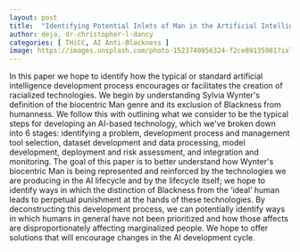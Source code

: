 ```yaml
---
layout: post
title:  "Identifying Potential Inlets of Man in the Artificial Intelligence Development Process: Man and Antiblackness in AI Development"
author: deja, dr-christopher-l-dancy
categories: [ THiCC, AI Anti-Blackness ]
image: https://images.unsplash.com/photo-1523740856324-f2ce89135981?ixlib=rb-1.2.1&auto=format&fit=crop&w=798&q=80
---
```

In this paper we hope to identify how the typical or standard artificial intelligence development process encourages or facilitates the creation of racialized technologies. We begin by understanding Sylvia Wynter's definition of the biocentric Man genre and its exclusion of Blackness from humanness. We follow this with outlining what we consider to be the typical steps for developing an AI-based technology, which we've broken down into 6 stages: identifying a problem, development process and management tool selection, dataset development and data processing, model development, deployment and risk assessment, and integration and monitoring. The goal of this paper is to better understand how Wynter's biocentric Man is being represented and reinforced by the technologies we are producing in the AI lifecycle and by the lifecycle itself; we hope to identify ways in which the distinction of Blackness from the ‘ideal’ human leads to perpetual punishment at the hands of these technologies. By deconstructing this development process, we can potentially identify ways in which humans in general have not been prioritized and how those affects are disproportionately affecting marginalized people. We hope to offer solutions that will encourage changes in the AI development cycle.